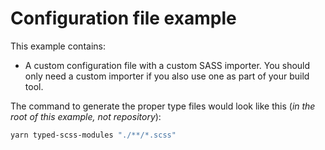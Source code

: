 # Configuration file example

This example contains:

- A custom configuration file with a custom SASS importer. You should only need a custom importer if you also use one as part of your build tool.

The command to generate the proper type files would look like this (_in the root of this example, not repository_):

```bash
yarn typed-scss-modules "./**/*.scss"
```
